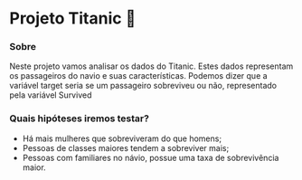 # Projeto Titanic 🚢

### Sobre
Neste projeto vamos analisar os dados do Titanic. Estes dados representam os passageiros do navio e suas características. Podemos dizer que a variável target seria se um passageiro sobreviveu ou não, representado pela variável Survived

### Quais hipóteses iremos testar?

- Há mais mulheres que sobreviveram do que homens;
- Pessoas de classes maiores tendem a sobreviver mais;
- Pessoas com familiares no návio, possue uma taxa de sobrevivência maior.
